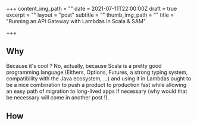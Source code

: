 +++
content_img_path = ""
date = 2021-07-11T22:00:00Z
draft = true
excerpt = ""
layout = "post"
subtitle = ""
thumb_img_path = ""
title = "Running an API Gateway with Lambdas in Scala & SAM"

+++
## Why

Because it's cool ? No, actually, because Scala is a pretty good programming language (Eithers, Options, Futures, a strong typing system, compatibility with the Java ecosystem, ...) and using it in Lambdas ought to be a nice combination to push a product to production fast while allowing an easy path of migration to long-lived apps if necessary (why would that be necessary will come in another post !).

## How